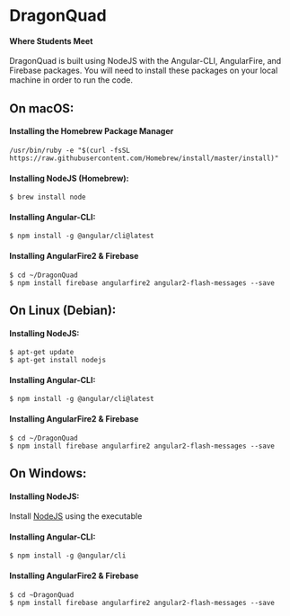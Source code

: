 # DragonQuad #
#### Where Students Meet ####

DragonQuad is built using NodeJS with the Angular-CLI, AngularFire, and Firebase packages.
You will need to install these packages on your local machine in order to run the code.

## On macOS: ## 
#### Installing the Homebrew Package Manager ####
````
/usr/bin/ruby -e "$(curl -fsSL https://raw.githubusercontent.com/Homebrew/install/master/install)"
````
#### Installing NodeJS (Homebrew): ####
```
$ brew install node
```
#### Installing Angular-CLI: ####
```
$ npm install -g @angular/cli@latest
```
#### Installing AngularFire2 & Firebase ####
```
$ cd ~/DragonQuad
$ npm install firebase angularfire2 angular2-flash-messages --save
```

## On Linux (Debian): ##
#### Installing NodeJS: ####
```
$ apt-get update
$ apt-get install nodejs
```
#### Installing Angular-CLI: ####
```
$ npm install -g @angular/cli@latest
```
#### Installing AngularFire2 & Firebase ####
```
$ cd ~/DragonQuad
$ npm install firebase angularfire2 angular2-flash-messages --save
```

## On Windows: ##
#### Installing NodeJS: ####
Install [NodeJS](https://nodejs.org/en/download/) using the executable
#### Installing Angular-CLI: ####
```
$ npm install -g @angular/cli
```
#### Installing AngularFire2 & Firebase ####
```
$ cd ~DragonQuad
$ npm install firebase angularfire2 angular2-flash-messages --save
```
